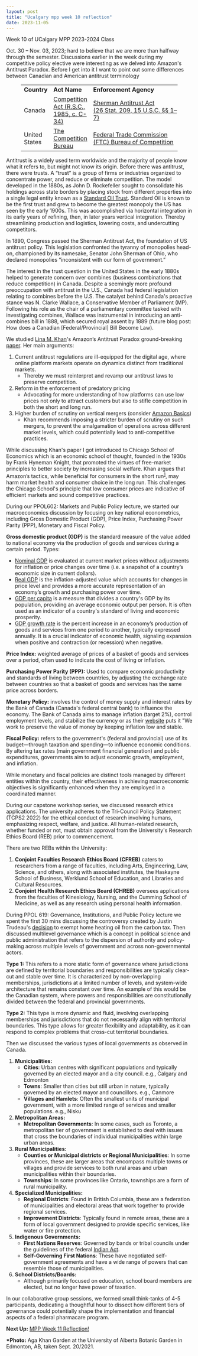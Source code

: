 ```yaml
---
layout: post
title: "Ucalgary mpp week 10 reflection"
date: 2023-11-05
---
```


<!-- wp:paragraph -->
<p>Week 10 of UCalgary MPP 2023-2024 Class</p>
<!-- /wp:paragraph -->

<!-- wp:paragraph -->
<p>Oct. 30 – Nov. 03, 2023; hard to believe that we are more than halfway through the semester. Discussions earlier in the week during my competitive policy elective were interesting as we delved into Amazon's Antitrust Paradox. Before I get into it I want to point out some differences between Canadian and American antitrust terminology</p>
<!-- /wp:paragraph -->

<!-- wp:table -->
<figure class="wp-block-table"><table><tbody><tr><td><strong>Country</strong></td><td><strong>Act Name</strong></td><td><strong>Enforcement Agency</strong></td></tr><tr><td>Canada </td><td><a href="https://laws-lois.justice.gc.ca/eng/acts/c-34/" target="_blank" rel="noreferrer noopener">Competition Act&nbsp;(R.S.C., 1985, c. C-34)</a></td><td><a href="https://www.govinfo.gov/content/pkg/COMPS-3055/uslm/COMPS-3055.xml" target="_blank" rel="noreferrer noopener">Sherman Antitrust Act (26&nbsp;Stat.&nbsp;209,&nbsp;15&nbsp;U.S.C.&nbsp;§§&nbsp;1–7)</a></td></tr><tr><td>United States</td><td><a href="https://ised-isde.canada.ca/site/competition-bureau-canada/en" target="_blank" rel="noreferrer noopener">The Competition Bureau</a></td><td><a href="https://www.ftc.gov/about-ftc/bureaus-offices/bureau-competition" target="_blank" rel="noreferrer noopener">Federal Trade Commission (FTC) Bureau of Competition</a></td></tr></tbody></table></figure>
<!-- /wp:table -->

<!-- wp:paragraph -->
<p>Antitrust is a widely used term worldwide and the majority of people know what it refers to, but might not know its origin. Before there was antitrust, there were trusts. A “trust” is a group of firms or industries organized to concentrate power, and reduce or eliminate competition. The model developed in the 1880s, as John D. Rockefeller sought to consolidate his holdings across state borders by placing stock from different properties into a single legal entity known as a <a href="https://en.wikipedia.org/wiki/Standard_Oil" target="_blank" rel="noreferrer noopener">Standard Oil Trust</a>.&nbsp;Standard Oil is known to be the first trust and grew to become the greatest monopoly the US has seen by the early 1900s. This was accomplished via&nbsp;horizontal integration&nbsp;in its early years of refining, then, in later years&nbsp;vertical integration. Thereby streamlining production and logistics, lowering costs, and undercutting competitors. </p>
<!-- /wp:paragraph -->

<!-- wp:paragraph -->
<p>In 1890, Congress passed the Sherman Antitrust Act, the foundation of US antitrust policy. This legislation confronted the tyranny of monopolies head-on, championed by its namesake, Senator John Sherman of Ohio, who declared monopolies “inconsistent with our form of government.”</p>
<!-- /wp:paragraph -->

<!-- wp:paragraph -->
<p>The interest in the trust question in the United States in the early 1880s helped to generate concern over combines (business combinations that reduce competition) in Canada. Despite a seemingly more profound preoccupation with antitrust in the U.S., Canada had federal legislation relating to  combines before the U.S. The catalyst behind Canada's proactive stance was N. Clarke Wallace, a Conservative Member of Parliament (MP). Following his role as the chair of a parliamentary committee tasked with investigating combines, Wallace was instrumental in introducing an anti-combines bill in 1888, which secured royal assent by 1889 (future blog post: How does a Canadian [Federal/Provincial] Bill Become Law).</p>
<!-- /wp:paragraph -->

<!-- wp:paragraph -->
<p>We studied <a href="https://en.wikipedia.org/wiki/Lina_Khan" target="_blank" rel="noreferrer noopener">Lina M. Khan</a>'s Amazon’s Antitrust Paradox ground-breaking <a href="https://www.yalelawjournal.org/pdf/e.710.Khan.805_zuvfyyeh.pdf" target="_blank" rel="noreferrer noopener">paper</a>. Her main arguments:</p>
<!-- /wp:paragraph -->

<!-- wp:list {"ordered":true} -->
<ol><!-- wp:list-item -->
<li>Current antitrust regulations are ill-equipped for the digital age, where online platform markets operate on dynamics distinct from traditional markets. <!-- wp:list -->
<ul><!-- wp:list-item -->
<li>Thereby we must reinterpret and revamp our antitrust laws to preserve competition.</li>
<!-- /wp:list-item --></ul>
<!-- /wp:list --></li>
<!-- /wp:list-item -->

<!-- wp:list-item -->
<li>Reform in the enforcement of predatory pricing <!-- wp:list -->
<ul><!-- wp:list-item -->
<li>Advocating for more understanding of how platforms can use low prices not only to attract customers but also to stifle competition in both the short and long run.</li>
<!-- /wp:list-item --></ul>
<!-- /wp:list --></li>
<!-- /wp:list-item -->

<!-- wp:list-item -->
<li>Higher burden of scrutiny on vertical mergers (consider <a href="https://www.junglescout.com/blog/amazon-basics/" target="_blank" rel="noreferrer noopener">Amazon Basics</a>)<!-- wp:list -->
<ul><!-- wp:list-item -->
<li>Khan recommends imposing a stricter burden of scrutiny on such mergers, to prevent the amalgamation of operations across different market levels, which could potentially lead to anti-competitive practices.</li>
<!-- /wp:list-item --></ul>
<!-- /wp:list --></li>
<!-- /wp:list-item --></ol>
<!-- /wp:list -->

<!-- wp:paragraph -->
<p>While discussing Khan's paper I got introduced to Chicago School of Economics which is an economic school of thought, founded in the 1930s by Frank Hyneman Knight, that promoted the virtues of free-market principles to better society by increasing social welfare. Khan argues that Amazon’s tactics, while beneficial for consumers in the short run<sup data-fn="8fdb342e-1202-42dc-b450-873949270ce2" class="fn"><a href="#8fdb342e-1202-42dc-b450-873949270ce2" id="8fdb342e-1202-42dc-b450-873949270ce2-link">1</a></sup>, may harm market health and consumer choice in the long run. This challenges the Chicago School's principle that low consumer prices are indicative of efficient markets and sound competitive practices. </p>
<!-- /wp:paragraph -->

<!-- wp:paragraph -->
<p>During our PPOL602: Markets and Public Policy lecture, we started our macroeconomics discussion by focusing on key national econometrics, including Gross Domestic Product (GDP), Price Index, Purchasing Power Parity (PPP), Monetary and Fiscal Policy.</p>
<!-- /wp:paragraph -->

<!-- wp:paragraph -->
<p><strong>Gross domestic product (GDP)</strong> is&nbsp;the standard measure of the value added to national economy via the production of goods and services during a certain period.&nbsp;Types:</p>
<!-- /wp:paragraph -->

<!-- wp:list -->
<ul><!-- wp:list-item -->
<li><a href="https://www.investopedia.com/terms/n/nominalgdp.asp" target="_blank" rel="noreferrer noopener">Nominal GDP</a> is evaluated at current market prices without adjustments for inflation or price changes over time (i.e. a snapshot of a country’s economic size in current dollars).</li>
<!-- /wp:list-item -->

<!-- wp:list-item -->
<li><a href="https://www.investopedia.com/terms/r/realgdp.asp">Real GDP</a> is the inflation-adjusted value which accounts for changes in price level and provides a more accurate representation of an economy’s growth and purchasing power over time.</li>
<!-- /wp:list-item -->

<!-- wp:list-item -->
<li><a href="https://www.investopedia.com/terms/p/per-capita-gdp.asp">GDP per capita</a> is a measure that divides a country's GDP by its population, providing an average economic output per person. It is often used as an indicator of a country's standard of living and economic prosperity.</li>
<!-- /wp:list-item -->

<!-- wp:list-item -->
<li><a href="https://www.investopedia.com/terms/e/economicgrowthrate.asp">GDP growth rate</a> is the percent increase in an economy’s production of goods and services from one period to another, typically expressed annually. It is a crucial indicator of economic health, signaling expansion when positive and contraction (or recession) when negative.</li>
<!-- /wp:list-item --></ul>
<!-- /wp:list -->

<!-- wp:paragraph -->
<p><strong>Price Index:</strong> weighted average of prices of a basket of goods and services over a period, often used to indicate the cost of living or inflation.</p>
<!-- /wp:paragraph -->

<!-- wp:paragraph -->
<p><strong>Purchasing Power Parity (PPP):</strong> Used to compare economic productivity and standards of living between countries, by adjusting the exchange rate between countries so that a basket of goods and services has the same price across borders.</p>
<!-- /wp:paragraph -->

<!-- wp:paragraph -->
<p><strong>Monetary Policy:</strong> involves the control of money supply and interest rates by the Bank of Canada (Canada's federal central bank) to influence the economy. The Bank of Canada aims to manage inflation (target 2%), control employment levels, and stabilize the currency or as their <a href="https://www.bankofcanada.ca/" target="_blank" rel="noreferrer noopener">website</a> puts it "We work to preserve the value of money by keeping inflation low and stable.</p>
<!-- /wp:paragraph -->

<!-- wp:paragraph -->
<p><strong>Fiscal Policy:</strong> refers to the government's (federal and provincial) use of its budget—through taxation and spending—to influence economic conditions. By altering tax rates (main government financial generation) and public expenditures, governments aim to adjust economic growth, employment, and inflation. </p>
<!-- /wp:paragraph -->

<!-- wp:paragraph -->
<p>While monetary and fiscal policies are distinct tools managed by different entities within the country, their effectiveness in achieving macroeconomic objectives is significantly enhanced when they are employed in a coordinated manner.</p>
<!-- /wp:paragraph -->

<!-- wp:paragraph -->
<p>During our capstone workshop series, we discussed research ethics applications. The university adheres to the Tri-Council Policy Statement (TCPS2 2022) for the ethical conduct of research involving humans, emphasizing respect, welfare, and justice. All human-related research, whether funded or not, must obtain approval from the University's Research Ethics Board (REB) prior to commencement. </p>
<!-- /wp:paragraph -->

<!-- wp:paragraph -->
<p>There are two REBs within the University:</p>
<!-- /wp:paragraph -->

<!-- wp:list {"ordered":true} -->
<ol><!-- wp:list-item -->
<li><strong>Conjoint Faculties Research Ethics Board (CFREB)</strong> caters to researchers from a range of faculties, including Arts, Engineering, Law, Science, and others, along with associated institutes, the Haskayne School of Business, Werklund School of Education, and Libraries and Cultural Resources.</li>
<!-- /wp:list-item -->

<!-- wp:list-item -->
<li><strong>Conjoint Health Research Ethics Board (CHREB)</strong> oversees applications from the faculties of Kinesiology, Nursing, and the Cumming School of Medicine, as well as any research using personal health information.</li>
<!-- /wp:list-item --></ol>
<!-- /wp:list -->

<!-- wp:paragraph -->
<p>During PPOL 619: Governance, Institutions, and Public Policy lecture we spent the first 30 mins discussing the controversy created by Justin Trudeau's <a href="https://www.cbc.ca/news/climate/carbon-tax-home-heating-oil-1.7015480#:~:text=Facebook-,Prime%20Minister%20Justin%20Trudeau's%20decision%20to%20exempt%20home%20heating%20oil,it%20to%20be%20scrapped%20altogether." target="_blank" rel="noreferrer noopener">decision</a> to exempt home heating oil from the carbon tax. Then discussed multilevel governance which is a concept in political science and public administration that refers to the dispersion of authority and policy-making across multiple levels of government and across non-governmental actors.</p>
<!-- /wp:paragraph -->

<!-- wp:paragraph -->
<p><strong>Type 1:</strong> This refers to a more static form of governance where jurisdictions are defined by territorial boundaries and responsibilities are typically clear-cut and stable over time. It is characterized by non-overlapping memberships, jurisdictions at a limited number of levels, and system-wide architecture that remains constant over time. An example of this would be the Canadian system, where powers and responsibilities are constitutionally divided between the federal and provincial governments.</p>
<!-- /wp:paragraph -->

<!-- wp:paragraph -->
<p><strong>Type 2:</strong> This type is more dynamic and fluid, involving overlapping memberships and jurisdictions that do not necessarily align with territorial boundaries. This type allows for greater flexibility and adaptability, as it can respond to complex problems that cross-cut territorial boundaries. </p>
<!-- /wp:paragraph -->

<!-- wp:paragraph -->
<p>Then we discussed the various types of local governments as observed in Canada.</p>
<!-- /wp:paragraph -->

<!-- wp:list {"ordered":true} -->
<ol><!-- wp:list-item -->
<li><strong>Municipalities:</strong><!-- wp:list -->
<ul><!-- wp:list-item -->
<li><strong>Cities</strong>: Urban centres with significant populations and typically governed by an elected mayor and a city council. e.g., Calgary and Edmonton</li>
<!-- /wp:list-item -->

<!-- wp:list-item -->
<li><strong>Towns</strong>: Smaller than cities but still urban in nature, typically governed by an elected mayor and councillors. e.g., Canmore</li>
<!-- /wp:list-item -->

<!-- wp:list-item -->
<li><strong>Villages and Hamlets</strong>: Often the smallest units of municipal government, with a more limited range of services and smaller populations. e.g., Nisku</li>
<!-- /wp:list-item --></ul>
<!-- /wp:list --></li>
<!-- /wp:list-item -->

<!-- wp:list-item -->
<li><strong>Metropolitan Areas:</strong><!-- wp:list -->
<ul><!-- wp:list-item -->
<li><strong>Metropolitan Governments</strong>: In some cases, such as Toronto, a metropolitan tier of government is established to deal with issues that cross the boundaries of individual municipalities within large urban areas.</li>
<!-- /wp:list-item --></ul>
<!-- /wp:list --></li>
<!-- /wp:list-item -->

<!-- wp:list-item -->
<li><strong>Rural Municipalities:</strong><!-- wp:list -->
<ul><!-- wp:list-item -->
<li><strong>Counties or <strong>Municipal districts</strong></strong> <strong>or Regional Municipalities</strong>: In some provinces, these are larger areas that encompass multiple towns or villages and provide services to both rural areas and urban municipalities within their boundaries.</li>
<!-- /wp:list-item -->

<!-- wp:list-item -->
<li><strong>Townships</strong>: In some provinces like Ontario, townships are a form of rural municipality.</li>
<!-- /wp:list-item --></ul>
<!-- /wp:list --></li>
<!-- /wp:list-item -->

<!-- wp:list-item -->
<li><strong>Specialized Municipalities:</strong><!-- wp:list -->
<ul><!-- wp:list-item -->
<li><strong>Regional Districts</strong>: Found in British Columbia, these are a federation of municipalities and electoral areas that work together to provide regional services.</li>
<!-- /wp:list-item -->

<!-- wp:list-item -->
<li><strong>Improvement Districts</strong>: Typically found in remote areas, these are a form of local government designed to provide specific services, like water or fire protection.</li>
<!-- /wp:list-item --></ul>
<!-- /wp:list --></li>
<!-- /wp:list-item -->

<!-- wp:list-item -->
<li><strong>Indigenous Governments:</strong><!-- wp:list -->
<ul><!-- wp:list-item -->
<li><strong>First Nations Reserves</strong>: Governed by bands or tribal councils under the guidelines of the federal <a href="https://laws-lois.justice.gc.ca/eng/acts/i-5/" target="_blank" rel="noreferrer noopener">Indian Act</a>.</li>
<!-- /wp:list-item -->

<!-- wp:list-item -->
<li><strong>Self-Governing First Nations</strong>: These have negotiated self-government agreements and have a wide range of powers that can resemble those of municipalities.</li>
<!-- /wp:list-item --></ul>
<!-- /wp:list --></li>
<!-- /wp:list-item -->

<!-- wp:list-item -->
<li><strong>School Districts/Boards:</strong><!-- wp:list -->
<ul><!-- wp:list-item -->
<li>Although primarily focused on education, school board members are elected, but no longer have power of taxation. </li>
<!-- /wp:list-item --></ul>
<!-- /wp:list --></li>
<!-- /wp:list-item --></ol>
<!-- /wp:list -->

<!-- wp:paragraph -->
<p>In our collaborative group sessions, we formed small think-tanks of 4-5 participants, dedicating a thoughtful hour to dissect how different tiers of governance could potentially shape the implementation and financial aspects of a federal pharmacare program.</p>
<!-- /wp:paragraph -->

<!-- wp:paragraph -->
<p><strong>Next Up:</strong> <a href="https://ahmedelmeligy.com/2023/11/13/ucalgary-mpp-week-11-reflection/" target="_blank" rel="noreferrer noopener">MPP Week 11 Reflection!</a></p>
<!-- /wp:paragraph -->

<!-- wp:paragraph -->
<p><strong>*Photo:</strong>&nbsp;Aga Khan Garden at the University of Alberta Botanic Garden in Edmonton, AB, taken Sept. 20/2021.</p>
<!-- /wp:paragraph -->

<!-- wp:footnotes /-->